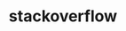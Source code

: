 ---
layout: redirect
title: stackoverflow
link: https://stackoverflow.com/users/4955981/
verb: stack
---